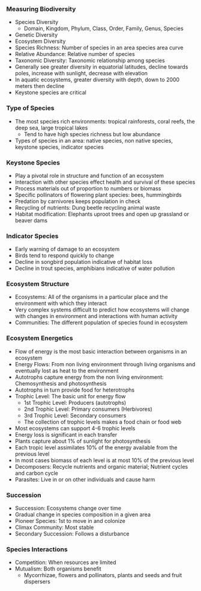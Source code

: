 ### Measuring Biodiversity
- Species Diversity
	- Domain, Kingdom, Phylum, Class, Order, Family, Genus, Species
- Genetic Diversity
- Ecosystem Diversity
- Species Richness: Number of species in an area species area curve
- Relative Abundance: Relative number of species
- Taxonomic Diversity: Taxonomic relationship among species
- Generally see greater diversity in equatorial latitudes, decline towards poles, increase with sunlight, decrease with elevation
- In aquatic ecosystems, greater diversity with depth, down to 2000 meters then decline
- Keystone species are critical
### Type of Species
- The most species rich environments: tropical rainforests, coral reefs, the deep sea, large tropical lakes
	- Tend to have high species richness but low abundance
- Types of species in an area: native species, non native species, keystone species, indicator species
### Keystone Species
- Play a pivotal role in structure and function of an ecosystem
- Interaction with other species effect health and survival of these species
- Process materials out of proportion to numbers or biomass
- Specific pollinators of flowering plant species: bees, hummingbirds
- Predation by carnivores keeps population in check
- Recycling of nutrients: Dung beetle recycling animal waste
- Habitat modification: Elephants uproot trees and open up grassland or beaver dams
### Indicator Species
- Early warning of damage to an ecosystem
- Birds tend to respond quickly to change
- Decline in songbird population indicative of habitat loss
- Decline in trout species, amphibians indicative of water pollution
### Ecosystem Structure
- Ecosystems: All of the organisms in a particular place and the environment with which they interact
- Very complex systems difficult to predict how ecosystems will change with changes in environment and interactions with human activity
- Communities: The different population of species found in ecosystem
### Ecosystem Energetics
- Flow of energy is the most basic interaction between organisms in an ecosystem
- Energy Flows: From non living environment through living organisms and eventually lost as heat to the environment
- Autotrophs capture energy from the non living environment: Chemosynthesis and photosynthesis
- Autotrophs in turn provide food for heterotrophs
- Trophic Level: The basic unit for energy flow
	- 1st Trophic Level: Producers (autotrophs)
	- 2nd Trophic Level: Primary consumers (Herbivores)
	- 3rd Trophic Level: Secondary consumers 
	- The collection of trophic levels makes a food chain or food web
- Most ecosystems can support 4-6 trophic levels
- Energy loss is significant in each transfer
- Plants capture about 1% of sunlight for photosynthesis
- Each tropic level assimilates 10% of the energy available from the previous level
- In most cases biomass of each level is at most 10% of the previous level
- Decomposers: Recycle nutrients and organic material; Nutrient cycles and carbon cycle
- Parasites: Live in or on other individuals and cause harm
### Succession
- Succession: Ecosystems change over time
- Gradual change in species composition in a given area
- Pioneer Species: 1st to move in and colonize
- Climax Community: Most stable
- Secondary Succession: Follows a disturbance
### Species Interactions
- Competition: When resources are limited
- Mutualism: Both organisms benefit
	- Mycorrhizae, flowers and pollinators, plants and seeds and fruit dispersers